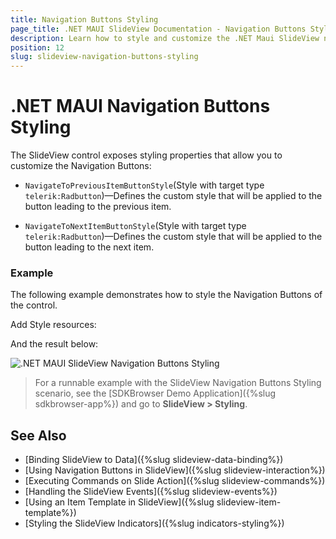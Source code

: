 ```yaml
---
title: Navigation Buttons Styling
page_title: .NET MAUI SlideView Documentation - Navigation Buttons Styling
description: Learn how to style and customize the .NET Maui SlideView navigation buttons.
position: 12
slug: slideview-navigation-buttons-styling
---
```


# .NET MAUI Navigation Buttons Styling

The SlideView control exposes styling properties that allow you to customize the Navigation Buttons:

* `NavigateToPreviousItemButtonStyle`(Style with target type `telerik:Radbutton`)&mdash;Defines the custom style that will be applied to the button leading to the previous item.

* `NavigateToNextItemButtonStyle`(Style with target type `telerik:Radbutton`)&mdash;Defines the custom style that will be applied to the button leading to the next item.

### Example

The following example demonstrates how to style the Navigation Buttons of the control.

<snippet id='slideview-navigation-styling-xaml' />

Add Style resources:

<snippet id='slideview-navigation-styling-resources' />

And the result below:

![.NET MAUI SlideView Navigation Buttons Styling](images/slideview-navigation-buutons-styling.gif)

> For a runnable example with the SlideView Navigation Buttons Styling scenario, see the [SDKBrowser Demo Application]({%slug sdkbrowser-app%}) and go to **SlideView > Styling**.

## See Also

- [Binding SlideView to Data]({%slug slideview-data-binding%})
- [Using Navigation Buttons in SlideView]({%slug slideview-interaction%})
- [Executing Commands on Slide Action]({%slug slideview-commands%})
- [Handling the SlideView Events]({%slug slideview-events%})
- [Using an Item Template in SlideView]({%slug slideview-item-template%})
- [Styling the SlideView Indicators]({%slug indicators-styling%})
